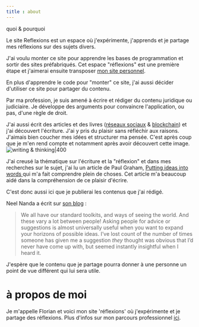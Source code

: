 ```yaml
---
title : about
---
```


quoi & pourquoi

Le site Reflexions est un espace où j'expérimente, j'apprends et je partage mes réflexions sur des sujets divers.  

J'ai voulu monter ce site pour apprendre les bases de programmation et sortir des sites préfabriqués. Cet espace "réflexions" est une première étape et j'aimerai ensuite transposer [mon site personnel](www.florianernotte.be).  

En plus d'apprendre le code pour "monter" ce site, j'ai aussi décider d'utiliser ce site pour partager du contenu. 

Par ma profession, je suis amené à écrire et rédiger du contenu juridique ou judiciaire. Je développe des arguments pour convaincre l'application, ou pas, d'une règle de droit. 

J'ai aussi écrit des articles et des livres ([réseaux sociaux](https://www.larcier-intersentia.com/fr/droit-reseaux-sociaux-9782807926196.html) & [blockchain](https://www.edipro.be/nl/editions/gestion-management/blockchain-et-crypto-actifs/)) et j'ai découvert l'écriture. J'ai y pris du plaisir sans réfléchir aux raisons. J'aimais bien coucher mes idées et structurer ma pensée. 
C'est après coup que je m'en rend compte et notamment après avoir découvert cette image.  
![writing & thinking|400](https://pbs.twimg.com/media/FYb_oT_XEAAhsPe?format=png&name=900x900)

J'ai creusé la thématique sur l'écriture et la "réflexion" et dans mes recherches sur le sujet, j'ai lu un article de Paul Graham, [Putting ideas into words ](https://www.paulgraham.com/words.html) qui m'a fait comprendre plein de choses. Cet article m'a beaucoup aidé dans la compréhension de ce plaisir d'écrire.

C'est donc aussi ici que je publierai les contenus que j'ai rédigé. 

Neel Nanda a écrit sur [son blog](https://www.neelnanda.io/blog/post-28-on-creativity-the-joys-of-5-minute-timers) : 

>We all have our standard toolkits, and ways of seeing the world. And these vary a lot between people! Asking people for advice or suggestions is almost universally useful when you want to expand your horizons of possible ideas. I’ve lost count of the number of times someone has given me a suggestion _they_ thought was obvious that I’d never have come up with, but seemed instantly insightful when I heard it.

J'espère que le contenu que je partage pourra donner à une personne un point de vue différent qui lui sera utile. 
# à propos de moi

  Je m'appelle Florian et voici mon site 'réflexions' où j'expérimente et je partage des réflexions. Plus d'infos sur mon parcours professionnel [ici](www.avroy.be/florian-ernotte).